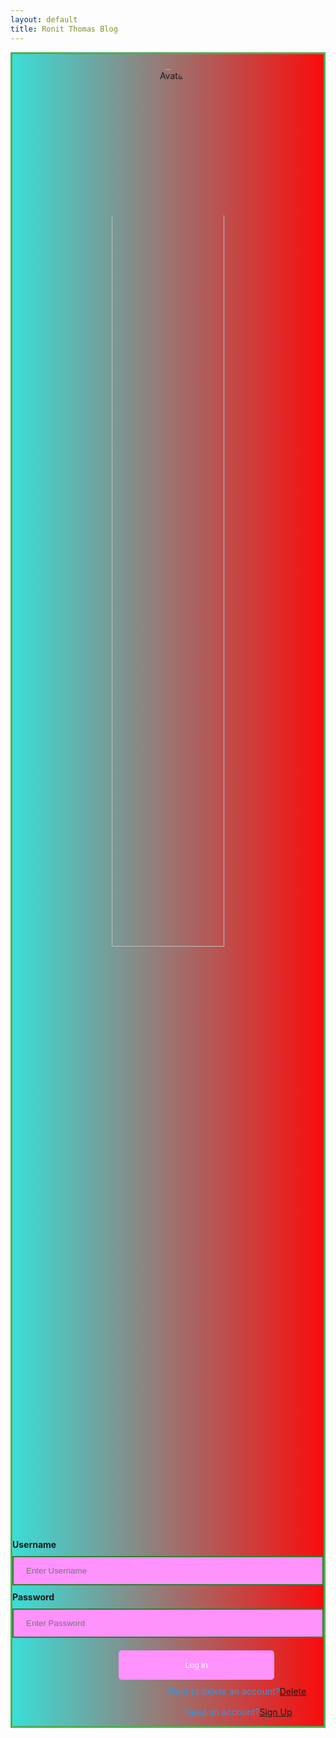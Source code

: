 ```yaml
---
layout: default
title: Ronit Thomas Blog
---
```


<style>
 #login {
    margin-top: 10px;
    padding-top: 1.5rem;
    padding-bottom: 1.5rem;
    padding-left: 2rem;
    padding-right: 2rem;
    text-align: center;
    width: 100%;
}
.login-container {
  border: 3px solid #4CAF50;
  background: linear-gradient(to right, #3aded8, #fa0c0c);
}

input[type=text], input[type=password] {
  width: 100%;
  padding: 14px 20px;
  margin: 10px 0;
  display: inline-block;
  border: 2px solid #2E7D32;
  box-sizing: border-box;
  background-color: #ff91fd;
  color: white;
}

button {
  background-color: #ff91fd;
  color: white;
  padding: 16px 20px;
  margin: 10px 0;
  border: none;
  cursor: pointer;
  width: 50%;
  margin-left: 170px;
  border-radius: 5px;
}
button:hover {
  opacity: 0.8;
}

.imgcontainer {
  text-align: center;
  margin: 24px 0 12px 0;
}

img.avatar {
  width: 60%;
  border-radius: 50%;
}

.container {
  padding: 16px;
  color: #fff;
}

span.psw {
  display: flex;
  justify-content: center;
  text-align: center;
  margin-left: 225px;
  padding-top: 16px;
  color: #3498db;
}
span.psw2 {
  display: flex;
  justify-content: center;
  text-align: center;
  margin-left: 220px;
  color: #3498db;
}

@media screen and (max-width: 600px) {
  span.psw, span.psw2 {
    display: block;
    float: none;
    margin-left: 0;
  }
  button {
    width: 100%;
  }
}

</style>
<div class="login-container">
  <div class="imgcontainer">
    <img src="{{site.baseurl}}/images/logo.webp" alt="Avatar" class="avatar">
  </div>

<form action="javascript:login_user()">
    <label for="uid"><b>Username</b></label>
    <input type="text" id="uid" placeholder="Enter Username" name="uid" required>
    <label for="password"><b>Password</b></label>
    <input type="password" id="password" placeholder="Enter Password" name="password" required>
    <button class='button'>Log in</button>
    <div>
    <span class="psw2">Want to delete an account? <a href="{{site.baseurl}}/delete"> Delete</a></span>
    <span class="psw">Need an account? <a href="{{site.baseurl}}/signup"> Sign Up</a></span>
    </div>
  

</form>
<script type="module">
    import { uri, options } from '{{site.baseurl}}/assets/js/api/config.js';
    function login_user(){
      var myHeaders = new Headers();
myHeaders.append("Content-Type", "application/json");
        const url = uri + '/api/users/authenticate';
        const body = {
            uid: document.getElementById("uid").value,
            password: document.getElementById("password").value,
        };
        const authOptions = { 
            method: 'POST', 
            cache: 'no-cache',
            headers: myHeaders,
            body: JSON.stringify(body)
        };
        fetch(url, authOptions)
        .then(response => {
            if (!response.ok) {
                const errorMsg = 'Login error: ' + response.status;
                console.log(errorMsg);
                return;
            }
            window.location.href = "{{site.baseurl}}/data/database";
        })
        .catch(err => {
            console.error(err);
        });
    }
    window.login_user = login_user;
</script>
